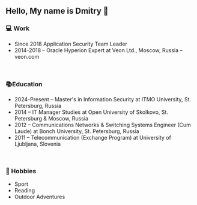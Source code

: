 ## Hello, My name is Dmitry 👋
### 💻 Work 
* Since 2018 Application Security Team Leader 
* 2014-2018 – Oracle Hyperion Expert at Veon Ltd., Moscow, Russia – veon.com
<br>

### 📚Education
* 2024-Present – Master's in Information Security at ITMO University, St. Petersburg, Russia
* 2014 – IT Manager Studies at Open University of Skolkovo, St. Petersburg & Moscow, Russia
* 2012 – Communications Networks & Switching Systems Engineer (Cum Laude) at Bonch University, St. Petersburg, Russia
* 2011 – Telecommunication (Exchange Program) at University of Ljubljana, Slovenia
<br>

### 🎯 Hobbies
* Sport
* Reading
* Outdoor Adventures
<!--
**RazumenkoDS/RazumenkoDS** is a ✨ _special_ ✨ repository because its `README.md` (this file) appears on your GitHub profile.

Here are some ideas to get you started:

- 🔭 I’m currently working on ...
- 🌱 I’m currently learning ...
- 👯 I’m looking to collaborate on ...
- 🤔 I’m looking for help with ...
- 💬 Ask me about ...
- 📫 How to reach me: ...
- 😄 Pronouns: ...
- ⚡ Fun fact: ...
-->

